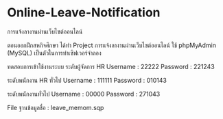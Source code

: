 # Online-Leave-Notification
การแจ้งลางานผ่านเว็บไซต์ออนไลน์ 

ตอนออกฝึกสหกิจศึกษา ได้ทำ Project การแจ้งลางานผ่านเว็บไซต์ออนไลน์
ใช้ phpMyAdmin (MySQL) เป็นตัวในการทำเซิฟเวอร์จำลอง


ทดสอบการเข้าใช้งานระบบ 
ระดับผู้จัดการ HR Username : 22222 Password : 221243


ระดับพนักงาน HR ทั่วไป Username : 111111 Password : 010143



ระดับพนักงานทั่วไป Username : 00000 Password : 271043

File ฐานข้อมูลชื่อ : leave_memom.sqp
